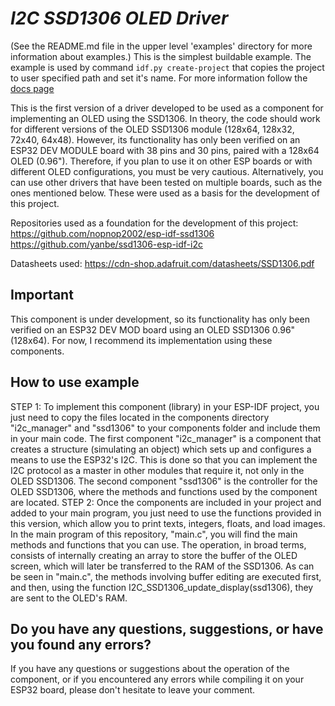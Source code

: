 # _I2C SSD1306 OLED Driver_

(See the README.md file in the upper level 'examples' directory for more information about examples.)
This is the simplest buildable example. The example is used by command `idf.py create-project`
that copies the project to user specified path and set it's name. For more information follow the [docs page](https://docs.espressif.com/projects/esp-idf/en/latest/api-guides/build-system.html#start-a-new-project)

This is the first version of a driver developed to be used as a component for implementing an OLED using the SSD1306. In theory, the code should work for different versions of the OLED SSD1306 module (128x64, 128x32, 72x40, 64x48). However, its functionality has only been verified on an ESP32 DEV MODULE board with 38 pins and 30 pins, paired with a 128x64 OLED (0.96"). Therefore, if you plan to use it on other ESP boards or with different OLED configurations, you must be very cautious. Alternatively, you can use other drivers that have been tested on multiple boards, such as the ones mentioned below. These were used as a basis for the development of this project.

Repositories used as a foundation for the development of this project:
https://github.com/nopnop2002/esp-idf-ssd1306
https://github.com/yanbe/ssd1306-esp-idf-i2c

Datasheets used:
https://cdn-shop.adafruit.com/datasheets/SSD1306.pdf

## Important

This component is under development, so its functionality has only been verified on an ESP32 DEV MOD board using an OLED SSD1306 0.96" (128x64). For now, I recommend its implementation using these components.

## How to use example

STEP 1:
To implement this component (library) in your ESP-IDF project, you just need to copy the files located in the components directory "i2c_manager" and "ssd1306" to your components folder and include them in your main code. The first component "i2c_manager" is a component that creates a structure (simulating an object) which sets up and configures a means to use the ESP32's I2C. This is done so that you can implement the I2C protocol as a master in other modules that require it, not only in the OLED SSD1306. The second component "ssd1306" is the controller for the OLED SSD1306, where the methods and functions used by the component are located.
STEP 2:
Once the components are included in your project and added to your main program, you just need to use the functions provided in this version, which allow you to print texts, integers, floats, and load images. In the main program of this repository, "main.c", you will find the main methods and functions that you can use. The operation, in broad terms, consists of internally creating an array to store the buffer of the OLED screen, which will later be transferred to the RAM of the SSD1306. As can be seen in "main.c", the methods involving buffer editing are executed first, and then, using the function I2C_SSD1306_update_display(ssd1306), they are sent to the OLED's RAM.

## Do you have any questions, suggestions, or have you found any errors?

If you have any questions or suggestions about the operation of the component, or if you encountered any errors while compiling it on your ESP32 board, please don't hesitate to leave your comment.
